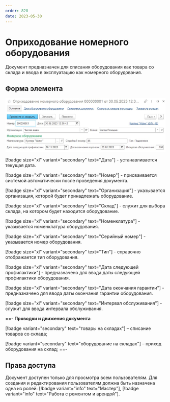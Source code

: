 ```yaml
---
order: 828
date: 2023-05-30
---
```

# Оприходование номерного оборудования

Документ предназначен для списания оборудования как товара со склада и ввода в эксплуатацию как номерного оборудования.

## Форма элемента

![](/images/Оприходование_оборудования.jpg)

[!badge size="xl" variant="secondary" text="Дата"] - устанавливается текущая дата.

[!badge size="xl" variant="secondary" text="Номер"] - присваивается системой автоматически после проведения документа.

[!badge size="xl" variant="secondary" text="Организация"] - указывается организация, которой будет принадлежать оборудование.

[!badge size="xl" variant="secondary" text="Склад"] - служит для выбора склада, на котором будет находится оборудование.

[!badge size="xl" variant="secondary" text="Номенклатура"] - указывается номенклатура оборудования.

[!badge size="xl" variant="secondary" text="Серийный номер"] - указывается номер оборудования.

[!badge size="xl" variant="secondary" text="Тип"] - справочно отображается тип оборудования.

[!badge size="xl" variant="secondary" text="Дата следующей профилактики"] - предназначено для ввода даты следующей профилактики оборудования.

[!badge size="xl" variant="secondary" text="Дата окончания гарантии"] - предназначено для ввода даты окончания гарантии оборудования.

[!badge size="xl" variant="secondary" text="Интервал обслуживания"] - служит для ввода интервала обслуживания.

==- **Проводки и движения документа**

[!badge variant="secondary" text="товары на складах"] – списание товаров со склада;

[!badge variant="secondary" text="оборудование на складах"] – приход оборудования на склад;
==-

## Права доступа

Документ доступен только для просмотра всем пользователям. Для создания и редактирования пользователям должна быть назначена одна из ролей: [!badge variant="info" text="Мастер"], [!badge variant="info" text="Работа с ремонтом и арендой"].
